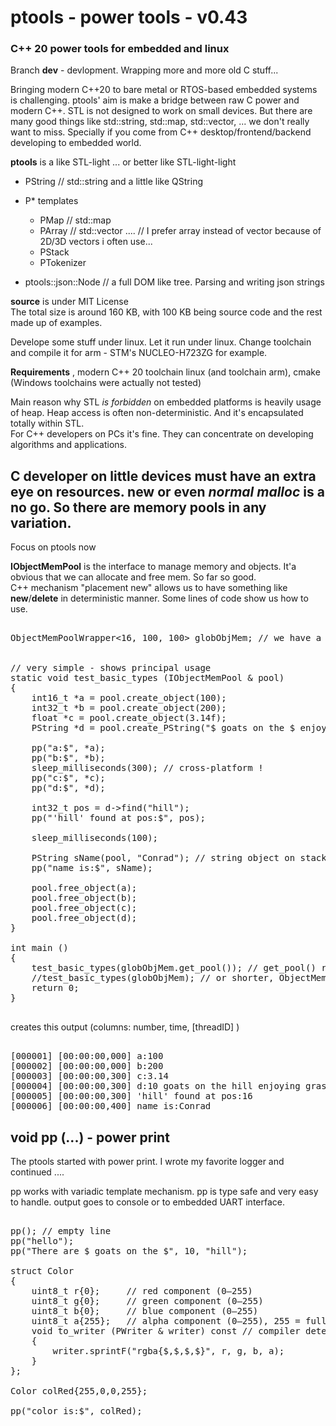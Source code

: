 # ptools - power tools - v0.43
### C++ 20 power tools for embedded and linux

Branch **dev** - devlopment.
Wrapping more and more old C stuff...

Bringing modern C++20 to bare metal or RTOS-based embedded systems is challenging.
ptools' aim is make a bridge between raw C power and modern C++.
STL is not designed to work on small devices. But there are many good things like
std::string, std::map, std::vector, ... we don't really want to miss.
Specially if you come from C++ desktop/frontend/backend developing to embedded world.

**ptools** is a like STL-light ... or better like STL-light-light

- PString //  std::string and a little like QString 
- P* templates
  - PMap // std::map
  - PArray // std::vector .... // I prefer array instead of vector because of 2D/3D vectors i often use...
  - PStack
  - PTokenizer
  
- ptools::json::Node // a full DOM like tree. Parsing and writing json strings

**source** is under MIT License</br>
The total size is around 160 KB, with 100 KB being source code and the rest made up of examples.

Develope some stuff under linux. Let it run under linux.
Change toolchain and compile it for arm - STM's NUCLEO-H723ZG for example.

**Requirements** , modern C++ 20 toolchain linux (and toolchain arm), cmake <br/>
(Windows toolchains were actually not tested)

Main reason why STL *is forbidden* on embedded platforms is heavily usage of heap.
Heap access is often non-deterministic. And it's encapsulated totally within STL.  
For C++ developers on PCs it's fine. They can concentrate on developing 
algorithms and applications. 

C developer on little devices must have an extra eye on resources.
**new** or even *normal malloc* is a no go. So there are memory pools in any variation.  
---
Focus on ptools now

**IObjectMemPool** is the interface to manage memory and objects.
It'a obvious that we can allocate and free mem. So far so good.<br/> 
C++ mechanism "placement new" allows us to have something like **new**/**delete** in deterministic manner. 
Some lines of code show us how to use. 

<pre> 
ObjectMemPoolWrapper<16, 100, 100> globObjMem; // we have a global pool with blocksize 16, 100 blocks and 100 objects


// very simple - shows principal usage 
static void test_basic_types (IObjectMemPool & pool)
{
    int16_t *a = pool.create_object<int16_t >(100);
    int32_t *b = pool.create_object<int32_t >(200);
    float *c = pool.create_object<float>(3.14f);
    PString *d = pool.create_PString("$ goats on the $ enjoying grass", 10, "hill"); // $ universal placeholder for types

    pp("a:$", *a);
    pp("b:$", *b);
    sleep_milliseconds(300); // cross-platform !
    pp("c:$", *c);
    pp("d:$", *d);

    int32_t pos = d->find("hill");
    pp("'hill' found at pos:$", pos); 

    sleep_milliseconds(100);

    PString sName(pool, "Conrad"); // string object on stack - dynamic part automatically freed by destructor
    pp("name is:$", sName);

    pool.free_object(a);
    pool.free_object(b);
    pool.free_object(c);
    pool.free_object(d);
}

int main ()
{
    test_basic_types(globObjMem.get_pool()); // get_pool() returns a reference to an IObjectMemPool object.
    //test_basic_types(globObjMem); // or shorter, ObjectMemPoolWrapper has a conversion operator
    return 0;
}

</pre>
creates this output (columns: number, time, [threadID] )

<pre> 
[000001] [00:00:00,000] a:100
[000002] [00:00:00,000] b:200
[000003] [00:00:00,300] c:3.14
[000004] [00:00:00,300] d:10 goats on the hill enjoying grass
[000005] [00:00:00,300] 'hill' found at pos:16
[000006] [00:00:00,400] name is:Conrad
</pre>


## void pp (...) - power print

The ptools started with power print. I wrote my favorite logger and continued ....

pp works with variadic template mechanism.
pp is type safe and very easy to handle. 
output goes to console or to embedded UART interface. 
<pre>

pp(); // empty line
pp("hello");
pp("There are $ goats on the $", 10, "hill");

struct Color
{
    uint8_t r{0};     // red component (0–255)
    uint8_t g{0};     // green component (0–255)
    uint8_t b{0};     // blue component (0–255)
    uint8_t a{255};   // alpha component (0–255), 255 = fully opaque
    void to_writer (PWriter & writer) const // compiler detects this as "concept" ! => PWriter.h
    {
        writer.sprintF("rgba{$,$,$,$}", r, g, b, a);
    }
};

Color colRed{255,0,0,255};

pp("color is:$", colRed); 

</pre>









